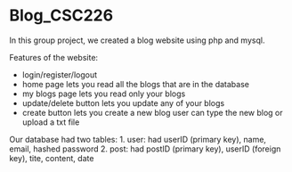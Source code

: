 # Blog_CSC226
In this group project, we created a blog website using php and mysql. 

Features of the website:
  - login/register/logout
  - home page lets you read all the blogs that are in the database
  - my blogs page lets you read only your blogs
  - update/delete button lets you update any of your blogs
  - create button lets you create a new blog
    user can type the new blog or upload a txt file
  
  Our database had two tables:
    1. user: had userID (primary key), name, email, hashed password
    2. post: had postID (primary key), userID (foreign key), tite, content, date
